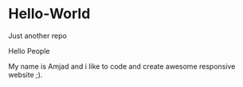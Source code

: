 # Hello-World
Just another repo


Hello People

My name is Amjad and i like to code and create awesome responsive website ;).
